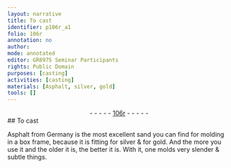 ```yaml
---
layout: narrative
title: To cast
identifier: p106r_a1
folio: 106r
annotation: no
author:
mode: annotated
editor: GR8975 Seminar Participants
rights: Public Domain
purposes: [casting]
activities: [casting]
materials: [Asphalt, silver, gold]
tools: []
---
```


 <div class="folio" align="center">- - - - - <a href="http://gallica.bnf.fr/ark:/12148/btv1b10500001g/f217.image" target="_blank">106r</a> - - - - - </div>   
## To cast

 
<span class="activity"></span><span class="material">Asphalt</span> from <span class="place">Germany</span> is the most excellent sand you can find for molding in a box frame, because it is fitting for <span class="material">silver</span> & for <span class="material">gold</span>. And the more you use it and the older it is, the better it is. With it, one molds very slender & subtle things.
 
